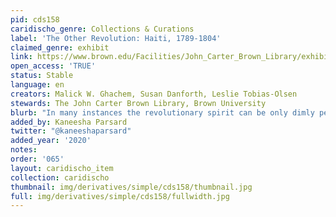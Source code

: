 ```yaml
---
pid: cds158
caridischo_genre: Collections & Curations
label: 'The Other Revolution: Haiti, 1789-1804'
claimed_genre: exhibit
link: https://www.brown.edu/Facilities/John_Carter_Brown_Library/exhibitions/haitian/index.html
open_access: 'TRUE'
status: Stable
language: en
creators: Malick W. Ghachem, Susan Danforth, Leslie Tobias-Olsen
stewards: The John Carter Brown Library, Brown University
blurb: "In many instances the revolutionary spirit can be only dimly perceived through the eye-witness accounts and recollections of literate white colonists and free people of color, but it is there all the same. The exhibition items have been chosen, and the captions written, so as to provide a running narrative of the Haitian Revolution."
added_by: Kaneesha Parsard
twitter: "@kaneeshaparsard"
added_year: '2020'
notes: 
order: '065'
layout: caridischo_item
collection: caridischo
thumbnail: img/derivatives/simple/cds158/thumbnail.jpg
full: img/derivatives/simple/cds158/fullwidth.jpg
---
```

